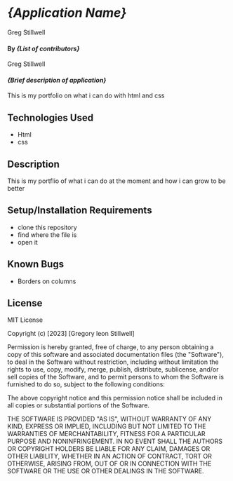 # _{Application Name}_
Greg Stillwell
#### By _**{List of contributors}**_
Greg Stillwell
#### _{Brief description of application}_
This is my portfolio on what i can do with html and css
## Technologies Used

* Html
* css

## Description
This is my portflio of what i can do at the moment and how i can grow to be better 

## Setup/Installation Requirements

* clone this repository
* find where the file is
* open it


## Known Bugs

* Borders on columns

## License

MIT License

Copyright (c) [2023] [Gregory leon Stillwell]

Permission is hereby granted, free of charge, to any person obtaining a copy
of this software and associated documentation files (the "Software"), to deal
in the Software without restriction, including without limitation the rights
to use, copy, modify, merge, publish, distribute, sublicense, and/or sell
copies of the Software, and to permit persons to whom the Software is
furnished to do so, subject to the following conditions:

The above copyright notice and this permission notice shall be included in all
copies or substantial portions of the Software.

THE SOFTWARE IS PROVIDED "AS IS", WITHOUT WARRANTY OF ANY KIND, EXPRESS OR
IMPLIED, INCLUDING BUT NOT LIMITED TO THE WARRANTIES OF MERCHANTABILITY,
FITNESS FOR A PARTICULAR PURPOSE AND NONINFRINGEMENT. IN NO EVENT SHALL THE
AUTHORS OR COPYRIGHT HOLDERS BE LIABLE FOR ANY CLAIM, DAMAGES OR OTHER
LIABILITY, WHETHER IN AN ACTION OF CONTRACT, TORT OR OTHERWISE, ARISING FROM,
OUT OF OR IN CONNECTION WITH THE SOFTWARE OR THE USE OR OTHER DEALINGS IN THE
SOFTWARE.